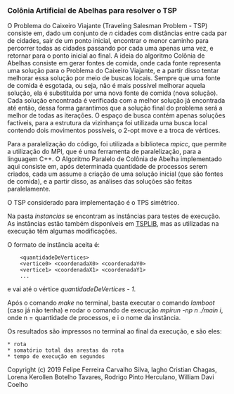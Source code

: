 ### Colônia Artificial de Abelhas para resolver o TSP

O Problema do Caixeiro Viajante (Traveling Salesman Problem - TSP) consiste em, dado um conjunto de *n* cidades com distâncias entre cada par de cidades, sair de um ponto inicial, encontrar o menor caminho para percorrer todas as cidades passando por cada uma apenas uma vez, e retornar para o ponto inicial ao final. A ideia do algoritmo Colônia de Abelhas consiste em gerar fontes de comida, onde cada fonte representa uma solução para o Problema do Caixeiro Viajante, e a partir disso tentar melhorar essa solução por meio de buscas locais. Sempre que uma fonte de comida é esgotada, ou seja, não é mais possível melhorar aquela solução, ela é substituída por uma nova fonte de comida (nova solução). Cada solução encontrada é verificada com a melhor solução já encontrada até então, dessa forma garantimos que a solução final do problema será a melhor de todas as iterações. O espaço de busca contém apenas soluções factíveis, para a estrutura da vizinhança foi utilizada uma busca local contendo dois movimentos possíveis, o 2-opt move e a troca de vértices.

Para a paralelização do código, foi utilizada a biblioteca *mpicc*, que permite a utilização do MPI, que é uma ferramenta de paralelização, para a linguagem C++. O Algoritmo Paralelo de Colônia de Abelha implementado aqui consiste em, após determinada quantidade de processos serem criados, cada um assume a criação de uma solução inicial (que são fontes de comida), e a partir disso, as análises das soluções são feitas paralelamente.

O TSP considerado para implementação é o TPS simétrico.

Na pasta *instancias* se encontram as instâncias para testes de execução. As instâncias estão também disponíveis em [TSPLIB](http://elib.zib.de/pub/mp-testdata/tsp/tsplib/tsplib.html), mas as utilizadas na execução têm algumas modificações.

O formato de instância aceita é:

		<quantidadeDeVertices>
		<vertice0> <coordenadaX0> <coordenadaY0>
		<vertice1> <coordenadaX1> <coordenadaY1>
		...
e vai até o vértice *quantidadeDeVertices - 1*.

Após o comando *make* no terminal, basta executar o comando *lamboot* (caso já não tenha) e rodar o comando de execução *mpirun -np n ./main i*, onde n = quantidade de processos, e i o nome da instância.

Os resultados são impressos no terminal ao final da execução, e são eles:

	* rota
	* somatório total das arestas da rota
	* tempo de execução em segundos

Copyright (c) 2019 Felipe Ferreira Carvalho Silva, Iagho Cristian Chagas, Lorena Kerollen Botelho Tavares, Rodrigo Pinto Herculano, William Davi Coelho